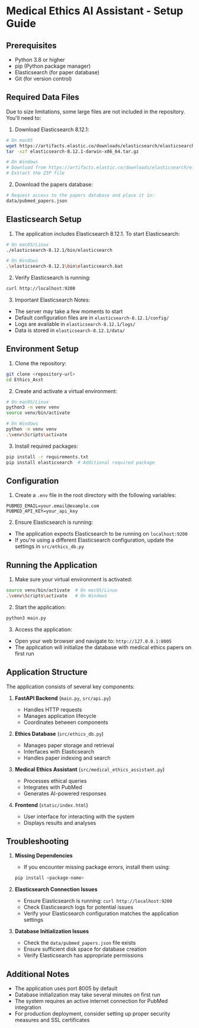 # Medical Ethics AI Assistant - Setup Guide

## Prerequisites

- Python 3.8 or higher
- pip (Python package manager)
- Elasticsearch (for paper database)
- Git (for version control)

## Required Data Files

Due to size limitations, some large files are not included in the repository. You'll need to:

1. Download Elasticsearch 8.12.1:
```bash
# On macOS
wget https://artifacts.elastic.co/downloads/elasticsearch/elasticsearch-8.12.1-darwin-x86_64.tar.gz
tar -xzf elasticsearch-8.12.1-darwin-x86_64.tar.gz

# On Windows
# Download from https://artifacts.elastic.co/downloads/elasticsearch/elasticsearch-8.12.1-windows-x86_64.zip
# Extract the ZIP file
```

2. Download the papers database:
```bash
# Request access to the papers database and place it in:
data/pubmed_papers.json
```

## Elasticsearch Setup

1. The application includes Elasticsearch 8.12.1. To start Elasticsearch:
```bash
# On macOS/Linux
./elasticsearch-8.12.1/bin/elasticsearch

# On Windows
.\elasticsearch-8.12.1\bin\elasticsearch.bat
```

2. Verify Elasticsearch is running:
```bash
curl http://localhost:9200
```

3. Important Elasticsearch Notes:
- The server may take a few moments to start
- Default configuration files are in `elasticsearch-8.12.1/config/`
- Logs are available in `elasticsearch-8.12.1/logs/`
- Data is stored in `elasticsearch-8.12.1/data/`

## Environment Setup

1. Clone the repository:
```bash
git clone <repository-url>
cd Ethics_Asst
```

2. Create and activate a virtual environment:
```bash
# On macOS/Linux
python3 -m venv venv
source venv/bin/activate

# On Windows
python -m venv venv
.\venv\Scripts\activate
```

3. Install required packages:
```bash
pip install -r requirements.txt
pip install elasticsearch  # Additional required package
```

## Configuration

1. Create a `.env` file in the root directory with the following variables:
```
PUBMED_EMAIL=your.email@example.com
PUBMED_API_KEY=your_api_key
```

2. Ensure Elasticsearch is running:
- The application expects Elasticsearch to be running on `localhost:9200`
- If you're using a different Elasticsearch configuration, update the settings in `src/ethics_db.py`

## Running the Application

1. Make sure your virtual environment is activated:
```bash
source venv/bin/activate  # On macOS/Linux
.\venv\Scripts\activate   # On Windows
```

2. Start the application:
```bash
python3 main.py
```

3. Access the application:
- Open your web browser and navigate to: `http://127.0.0.1:8005`
- The application will initialize the database with medical ethics papers on first run

## Application Structure

The application consists of several key components:

1. **FastAPI Backend** (`main.py`, `src/api.py`)
   - Handles HTTP requests
   - Manages application lifecycle
   - Coordinates between components

2. **Ethics Database** (`src/ethics_db.py`)
   - Manages paper storage and retrieval
   - Interfaces with Elasticsearch
   - Handles paper indexing and search

3. **Medical Ethics Assistant** (`src/medical_ethics_assistant.py`)
   - Processes ethical queries
   - Integrates with PubMed
   - Generates AI-powered responses

4. **Frontend** (`static/index.html`)
   - User interface for interacting with the system
   - Displays results and analyses

## Troubleshooting

1. **Missing Dependencies**
   - If you encounter missing package errors, install them using:
   ```bash
   pip install <package-name>
   ```

2. **Elasticsearch Connection Issues**
   - Ensure Elasticsearch is running: `curl http://localhost:9200`
   - Check Elasticsearch logs for potential issues
   - Verify your Elasticsearch configuration matches the application settings

3. **Database Initialization Issues**
   - Check the `data/pubmed_papers.json` file exists
   - Ensure sufficient disk space for database creation
   - Verify Elasticsearch has appropriate permissions

## Additional Notes

- The application uses port 8005 by default
- Database initialization may take several minutes on first run
- The system requires an active internet connection for PubMed integration
- For production deployment, consider setting up proper security measures and SSL certificates